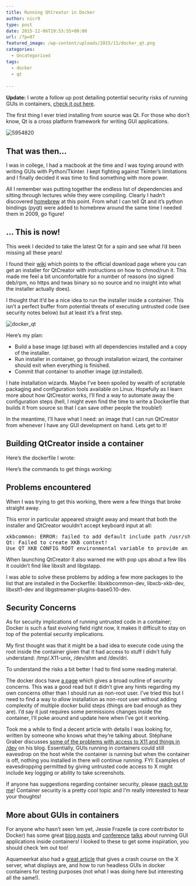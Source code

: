 ```yaml
---
title: Running QtCreator in Docker
author: nicr9
type: post
date: 2015-12-06T19:53:55+00:00
url: /?p=87
featured_image: /wp-content/uploads/2015/11/docker_qt.png
categories:
  - Uncategorised
tags:
  - docker
  - qt

---
```

**Update:** I wrote a follow up post detailing potential security risks of running GUIs in containers, [check it out here][1].

The first thing I ever tried installing from source was Qt. For those who don&#8217;t know, Qt is a cross platform framework for writing GUI applications.

<img class=" size-full wp-image-134 aligncenter" src="/wp-content/uploads/2015/11/5954820.png" alt="5954820" width="280" height="280" srcset="/wp-content/uploads/2015/11/5954820.png 280w, /wp-content/uploads/2015/11/5954820-150x150.png 150w, /wp-content/uploads/2015/11/5954820-100x100.png 100w" sizes="(max-width: 280px) 100vw, 280px" />

## That was then&#8230;

I was in college, I had a macbook at the time and I was toying around with writing GUIs with Python/Tkinter. I kept fighting against Tkinter&#8217;s limitations and I finally decided it was time to find something with more power.

All I remember was putting together the endless list of dependencies and sitting through lectures while they were compiling. Clearly I hadn&#8217;t discovered [homebrew][2] at this point. From what I can tell Qt and it&#8217;s python bindings (pyqt) were added to homebrew around the same time I needed them in 2009, go figure!

## &#8230; This is now!

This week I decided to take the latest Qt for a spin and see what I&#8217;d been missing all these years!

I found their [wiki][3] which points to the official download page where you can get an installer for QtCreator with instructions on how to chmod/run it. This made me feel a bit uncomfortable for a number of reasons (no signed deb/rpm, no https and twas binary so no source and no insight into what the installer actually does).

I thought that it&#8217;d be a nice idea to run the installer inside a container. This isn&#8217;t a perfect buffer from potential threats of executing untrusted code (see security notes below) but at least it&#8217;s a first step.

<img class=" size-full wp-image-163 aligncenter" src="/wp-content/uploads/2015/11/docker_qt.png" alt="docker_qt" width="1973" height="1080" srcset="/wp-content/uploads/2015/11/docker_qt.png 1973w, /wp-content/uploads/2015/11/docker_qt-300x164.png 300w, /wp-content/uploads/2015/11/docker_qt-768x420.png 768w, /wp-content/uploads/2015/11/docker_qt-1024x561.png 1024w" sizes="(max-width: 767px) 89vw, (max-width: 1000px) 54vw, (max-width: 1071px) 543px, 580px" />

Here&#8217;s my plan:

  * Build a base image (qt:base) with all dependencies installed and a copy of the installer.
  * Run installer in container, go through installation wizard, the container should exit when everything is finished.
  * Commit that container to another image (qt:installed).

I hate installation wizards. Maybe I&#8217;ve been spoiled by wealth of scriptable packaging and configuration tools available on Linux. Hopefully as I learn more about how QtCreator works, I&#8217;ll find a way to automate away the configuration steps (hell, I might even find the time to write a Dockerfile that builds it from source so that I can save other people the trouble!)

In the meantime, I&#8217;ll have what I need: an image that I can run QtCreator from whenever I have any GUI development on hand. Lets get to it!

## Building QtCreator inside a container

Here&#8217;s the dockerfile I wrote:

<script src="https://gist.github.com/nicr9/c945194f7f0227eb8c22.js"></script>

Here&#8217;s the commands to get things working:

<script src="https://gist.github.com/nicr9/0b49f576efcf606ee325.js"></script>

## Problems encountered

When I was trying to get this working, there were a few things that broke straight away.

This error in particular appeared straight away and meant that both the installer and QtCreator wouldn&#8217;t accept keyboard input at all:

<pre>xkbcommon: ERROR: failed to add default include path /usr/share/X11/xkb
Qt: Failed to create XKB context!
Use QT_XKB_CONFIG_ROOT environmental variable to provide an additional search path, add ':' as separator to provide several search paths and/or make sure that XKB configuration data directory contains recent enough contents, to update please see http://cgit.freedesktop.org/xkeyboard-config/ .</pre>

When launching QtCreator it also warned me with pop ups about a few libs it couldn&#8217;t find like libxslt and libgstapp.

I was able to solve these problems by adding a few more packages to the list that are installed in the Dockerfile: libxkbcommon-dev, libxcb-xkb-dev, libxslt1-dev and libgstreamer-plugins-base0.10-dev.

## Security Concerns

As for security implications of running untrusted code in a container; Docker is such a fast evolving field right now, it makes it difficult to stay on top of the potential security implications.

My first thought was that it might be a bad idea to execute code using the root inside the container given that it had access to stuff I didn&#8217;t fully understand: /tmp/.X11-unix, /dev/shm and /dev/dri.

To understand the risks a bit better I had to find some reading material.

The docker docs have [a page][4] which gives a broad outline of security concerns. This was a good read but it didn&#8217;t give any hints regarding my own concerns other than I should run as non-root user. I&#8217;ve tried this but I need to find a way to allow installation as non-root user without adding complexity of multiple docker build steps (things are bad enough as they are). I&#8217;d say it just requires some permissions changes inside the container, I&#8217;ll poke around and update here when I&#8217;ve got it working.

Took me a while to find a decent article with details I was looking for, written by someone who knows what they&#8217;re talking about. Stéphane Graber discusses [some of the problems with access to X11 and things in /dev][5] on his blog. Essentially, GUIs running in containers could still eavesdrop on the host while the container is running but when the container is off, nothing you installed in there will continue running. FYI: Examples of eavesdropping permitted by giving untrusted code access to X might include key logging or ability to take screenshots.

If anyone has suggestions regarding container security, please [reach out to me][6]! Container security is a pretty cool topic and I&#8217;m really interested to hear your thoughts!

## More about GUIs in containers

For anyone who hasn&#8217;t seen &#8217;em yet, Jessie Frazelle (a core contributor to Docker) has some great [blog posts][7] and [conference][8] [talks][9] about running GUI applications inside containers! I looked to these to get some inspiration, you should check &#8217;em out too!

Aquameerkat also had a [great article][10] that gives a crash course on the X server, what displays are, and how to run headless GUIs in docker containers for testing purposes (not what I was doing here but interesting all the same!).

 [1]: https://nicroland.wordpress.com/2016/02/27/docker-security-risks-guis-xorg/
 [2]: https://github.com/Homebrew/homebrew
 [3]: https://wiki.qt.io/Install_Qt_5_on_Ubuntu
 [4]: http://docs.docker.com/engine/articles/security/
 [5]: https://www.stgraber.org/2014/02/09/lxc-1-0-gui-in-containers/
 [6]: https://twitter.com/nicr9_
 [7]: https://blog.jessfraz.com/post/docker-containers-on-the-desktop/
 [8]: https://youtu.be/1qlLUf7KtAw
 [9]: https://youtu.be/GsLZz8cZCzc
 [10]: https://linuxmeerkat.wordpress.com/2014/10/17/running-a-gui-application-in-a-docker-container/
